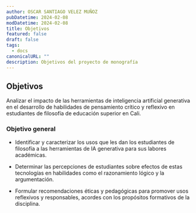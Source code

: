 ```yaml
---
author: OSCAR SANTIAGO VELEZ MUÑOZ
pubDatetime: 2024-02-08
modDatetime: 2024-02-08
title: Objetivos
featured: false
draft: false
tags:
  - docs
canonicalURL: ""
description: Objetivos del proyecto de monografía
---
```


## Objetivos

Analizar el impacto de las herramientas de inteligencia artificial generativa en el desarrollo
de habilidades de pensamiento crítico y reflexivo en estudiantes de filosofía de educación
superior en Cali.

### Objetivo general

- Identificar y caracterizar los usos que les dan los estudiantes de filosofía a las
  herramientas de IA generativa para sus labores académicas.

- Determinar las percepciones de estudiantes sobre efectos de estas tecnologías en
  habilidades como el razonamiento lógico y la argumentación.

- Formular recomendaciones éticas y pedagógicas para promover usos reflexivos y
  responsables, acordes con los propósitos formativos de la disciplina.
